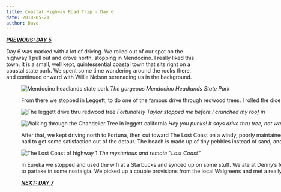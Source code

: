 ```yaml
---
title: Coastal Highway Road Trip - Day 6
date: 2018-05-21
author: Dave
---
```

**_[PREVIOUS: DAY 5](/coastal-highway-road-trip-day-5/)_**

Day 6 was marked with a lot of driving. We rolled out of our spot on the highway 1 pull out and drove north, stopping in Mendocino. I really liked this town. It is a small, well kept, quintessential coastal town that sits right on a coastal state park. We spent some time wandering around the rocks there, and continued onward with Willie Nelson serenading us in the background.<figure id="attachment_850" style="width: 1920px" class="wp-caption alignnone">

![Mendocino headlands state park](/images/uploads/photos-mendocino.jpg)
*The gorgeous Mendocino Headlands State Park*

From there we stopped in Leggett, to do one of the famous drive through redwood trees. I rolled the dice and paid the $10 entrance fee. Sadly, the Van was just too tall to fit under it, but I got this picture to pretend like I did. Then we walked under it in order to get our money&#8217;s worth.

![The leggett drive thru redwood tree](/images/uploads/photos-leggett.jpg)
*Fortunately Taylor stopped me before I crunched my roof in*

![Walking through the Chandelier Tree in leggett california](/images/uploads/photos-leggett2.jpg)
*Hey you punks! It says drive thru tree, not walk thru tree!*

After that, we kept driving north to Fortuna, then cut toward The Lost Coast on a windy, poorly maintained road. The mist was thick as we crested and then dropped on a brake fade inducing downhill stretch to the coast. It was otherworldy and incredibly windy, but after that rough drive we had to get some satisfaction out of the detour. The beach is made up of tiny pebbles instead of sand, and was really fun to walk and play in. We hopped around on the rocks and watched the waves crash against the shoreline, then headed back so we could make it to Eureka by dark.

![The Lost Coast of highway 1](/images/uploads/photos-lostcoast.jpg)
*The mysterious and remote &#8220;Lost Coast&#8221;*

In Eureka we stopped and used the wifi at a Starbucks and synced up on some stuff. We ate at Denny&#8217;s for dinner which was totally a mistake. It was so gross, but we both hadn&#8217;t been there since high school (you know those days, when you&#8217;d hang out there at 2am with friends) and wanted to partake in some nostalgia. We picked up a couple provisions from the local Walgreens and met a really nice couple via Van Alert and stayed in Eureka that evening.

**_[NEXT: DAY 7](/coastal-highway-road-trip-day-7/)_**
